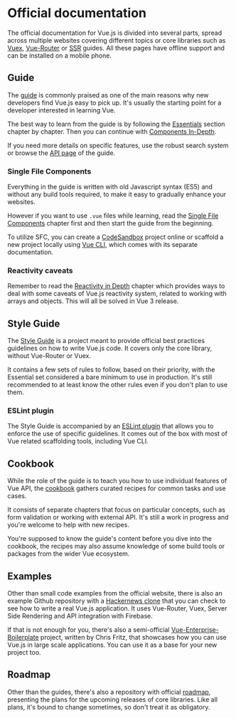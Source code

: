 # Official documentation

The official documentation for Vue.js is divided into several parts, spread across multiple websites covering different topics or core libraries such as [Vuex](https://vuex.vuejs.org), [Vue-Router](https://router.vuejs.org) or [SSR](https://ssr.vuejs.org) guides. All these pages have offline support and can be installed on a mobile phone.

## Guide

The [guide](https://vuejs.org/v2/guide) is commonly praised as one of the main reasons why new developers find Vue.js easy to pick up. It's usually the starting point for a developer interested in learning Vue.

The best way to learn from the guide is by following the [Essentials](https://vuejs.org/v2/guide) section chapter by chapter. Then you can continue with [Components In-Depth](https://vuejs.org/v2/guide/components-registration.html). 

If you need more details on specific features, use the robust search system or browse the [API page](https://vuejs.org/v2/api/) of the guide.

### Single File Components

Everything in the guide is written with old Javascript syntax (ES5) and without any build tools required, to make it easy to gradually enhance your websites.

However if you want to use `.vue` files while learning, read the [Single File Components](https://vuejs.org/v2/guide/single-file-components.html) chapter first and then start the guide from the beginning. 

To utilize SFC, you can create a [CodeSandbox](https://codesandbox.io/s/vue) project online or scaffold a new project locally using [Vue CLI](https://cli.vuejs.org/), which comes with its separate documentation.

### Reactivity caveats

Remember to read the [Reactivity in Depth](https://vuejs.org/v2/guide/reactivity.html) chapter which provides ways to deal with some caveats of Vue.js reactivity system, related to working with arrays and objects. This will all be solved in Vue 3 release.

## Style Guide

The [Style Guide](https://vuejs.org/v2/style-guide) is a project meant to provide official best practices guidelines on how to write Vue.js code. It covers only the core library, without Vue-Router or Vuex.

It contains a few sets of rules to follow, based on their priority, with the Essential set considered a bare minimum to use in production. It's still recommended to at least know the other rules even if you don't plan to use them.

### ESLint plugin

The Style Guide is accompanied by an [ESLint plugin](https://github.com/vuejs/eslint-plugin-vue) that allows you to enforce the use of specific guidelines. It comes out of the box with most of Vue related scaffolding tools, including Vue CLI.

## Cookbook

While the role of the guide is to teach you how to use individual features of Vue API, the [cookbook](https://vuejs.org/v2/cookbook) gathers curated recipes for common tasks and use cases. 

It consists of separate chapters that focus on particular concepts, such as form validation or working with external API. It's still a work in progress and you're welcome to help with new recipes.

You're supposed to know the guide's content before you dive into the cookbook, the recipes may also assume knowledge of some build tools or packages from the wider Vue ecosystem.

## Examples

Other than small code examples from the official website, there is also an example Github repository with a [Hackernews clone](https://github.com/vuejs/vue-hackernews-2.0) that you can check to see how to write a real Vue.js application. It uses Vue-Router, Vuex, Server Side Rendering and API integration with Firebase.

If that is not enough for you, there's also a semi-official [Vue-Enterprise-Boilerplate](https://github.com/chrisvfritz/vue-enterprise-boilerplate) project, written by Chris Fritz, that showcases how you can use Vue.js in large scale applications. You can use it as a base for your new project too.

## Roadmap

Other than the guides, there's also a repository with official [roadmap](https://github.com/vuejs/roadmap), presenting the plans for the upcoming releases of core libraries. Like all plans, it's bound to change sometimes, so don't treat it as obligatory.